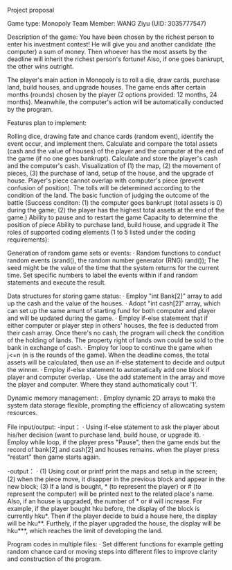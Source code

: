 Project proposal

Game type: Monopoly Team Member: WANG Ziyu (UID: 3035777547)

Description of the game: You have been chosen by the richest person to enter his investment contest! He will give you and another candidate (the computer) a sum of money. Then whoever has the most assets by the deadline will inherit the richest person's fortune! Also, if one goes bankrupt, the other wins outright.

The player's main action in Monopoly is to roll a die, draw cards, purchase land, build houses, and upgrade houses. The game ends after certain months (rounds) chosen by the player (2 options provided: 12 months, 24 months). Meanwhile, the computer's action will be automatically conducted by the program.

Features plan to implement:

Rolling dice, drawing fate and chance cards (random event), identify the event occur, and implement them.
Calculate and compare the total assets (cash and the value of houses) of the player and the computer at the end of the game (if no one goes bankrupt).
Calculate and store the player's cash and the computer's cash.
Visualization of (1) the map, (2) the movement of pieces, (3) the purchase of land, setup of the house, and the upgrade of house.
Player's piece cannot overlap with computer's piece (prevent confusion of position).
The tolls will be determined according to the condition of the land.
The basic function of judging the outcome of the battle (Success conditon: (1) the computer goes bankrupt (total assets is 0) during the game; (2) the player has the highest total assets at the end of the game.)
Ability to pause and to restart the game
Capacity to determine the position of piece
Ability to purchase land, build house, and upgrade it
The roles of supported coding elements (1 to 5 listed under the coding requirements):

Generation of random game sets or events: · Random functions to conduct random events (srand(), the random number generator (RNG) rand()); The seed might be the value of the time that the system returns for the current time. Set specific numbers to label the events within if and random statements and execute the result.

Data structures for storing game status: · Employ "int Bank[2]" array to add up the cash and the value of the houses. · Adopt "int cash[2]" array, which can set up the same amunt of starting fund for both computer and player and will be updated during the game. · Employ if-else statement that if either computer or player step in others' houses, the fee is deducted from their cash array. Once there's no cash, the program will check the condition of the holding of lands. The property right of lands own could be sold to the bank in exchange of cash. · Employ for loop to continue the game when j<=n (n is the rounds of the game). When the deadline comes, the total assets will be calculated, then use an if-else statement to decide and output the winner. · Employ if-else statement to automatically add one block if player and computer overlap. · Use the add statement in the array and move the player and computer. Where they stand authomatically cout '1'.

Dynamic memory management: . Employ dynamic 2D arrays to make the system data storage flexible, prompting the efficiency of allowcating system resources.

File input/output: -input： · Using if-else statement to ask the player about his/her decision (want to purchase land, build house, or upgrade it). · Employ while loop, if the player press "Pause", then the game ends but the record of bank[2] and cash[2] and houses remains. when the player press "restart" then game starts again.

-output： · (1) Using cout or printf print the maps and setup in the screen; (2) when the piece move, it disapper in the previous block and appear in the new block; (3) If a land is bought, * (to represent the player) or # (to represent the computer) will be printed next to the related place's name. Also, if an house is upgraded, the number of * or # will increase. For example, if the player bought hku before, the display of the block is currently hku*. Then if the player decide to buid a house here, the display will be hku**. Furthely, if the player upgraded the house, the display will be hku***, which reaches the limit of developing the land.

Program codes in multiple files: · Set different functions for example getting random chance card or moving steps into different files to improve clarity and construction of the program.
